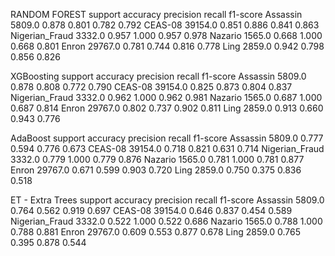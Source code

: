 
RANDOM FOREST
                support  accuracy  precision  recall  f1-score
Assassin         5809.0     0.878      0.801   0.782     0.792
CEAS-08         39154.0     0.851      0.886   0.841     0.863
Nigerian_Fraud   3332.0     0.957      1.000   0.957     0.978
Nazario          1565.0     0.668      1.000   0.668     0.801
Enron           29767.0     0.781      0.744   0.816     0.778
Ling             2859.0     0.942      0.798   0.856     0.826


XGBoosting
                 support  accuracy  precision  recall  f1-score
Assassin         5809.0     0.878      0.808   0.772     0.790
CEAS-08         39154.0     0.825      0.873   0.804     0.837
Nigerian_Fraud   3332.0     0.962      1.000   0.962     0.981
Nazario          1565.0     0.687      1.000   0.687     0.814
Enron           29767.0     0.802      0.737   0.902     0.811
Ling             2859.0     0.913      0.660   0.943     0.776


AdaBoost
                 support  accuracy  precision  recall  f1-score
Assassin         5809.0     0.777      0.594   0.776     0.673
CEAS-08         39154.0     0.718      0.821   0.631     0.714
Nigerian_Fraud   3332.0     0.779      1.000   0.779     0.876
Nazario          1565.0     0.781      1.000   0.781     0.877
Enron           29767.0     0.671      0.599   0.903     0.720
Ling             2859.0     0.750      0.375   0.836     0.518

ET - Extra Trees
                 support  accuracy  precision  recall  f1-score
Assassin         5809.0     0.764      0.562   0.919     0.697
CEAS-08         39154.0     0.646      0.837   0.454     0.589
Nigerian_Fraud   3332.0     0.522      1.000   0.522     0.686
Nazario          1565.0     0.788      1.000   0.788     0.881
Enron           29767.0     0.609      0.553   0.877     0.678
Ling             2859.0     0.765      0.395   0.878     0.544